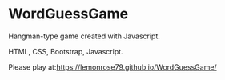 # WordGuessGame
Hangman-type game created with Javascript.

HTML, CSS, Bootstrap, Javascript.

Please play at:https://lemonrose79.github.io/WordGuessGame/


